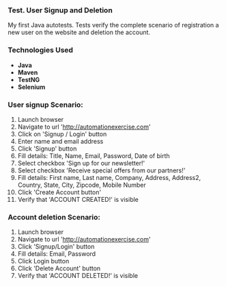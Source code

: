 ### Test. User Signup and Deletion ###

My first Java autotests.
Tests verify the complete scenario of registration a new user on the website and deletion the account.

### Technologies Used
- **Java** 
- **Maven** 
- **TestNG** 
- **Selenium**

### User signup Scenario:
1. Launch browser
2. Navigate to url 'http://automationexercise.com'
3. Click on 'Signup / Login' button
4. Enter name and email address
5. Click 'Signup' button
6. Fill details: Title, Name, Email, Password, Date of birth
7. Select checkbox 'Sign up for our newsletter!'
8. Select checkbox 'Receive special offers from our partners!'
9. Fill details: First name, Last name, Company, Address, Address2, Country, State, City, Zipcode, Mobile Number
10. Click 'Create Account button' 
11. Verify that 'ACCOUNT CREATED!' is visible

### Account deletion Scenario:
1. Launch browser
2. Navigate to url 'http://automationexercise.com'
3. Click 'Signup/Login' button
4. Fill details: Email, Password
5. Click Login button 
6. Click 'Delete Account' button 
7. Verify that 'ACCOUNT DELETED!' is visible